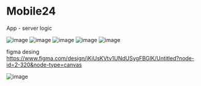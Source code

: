 # Mobile24

App - server logic


![image](https://github.com/user-attachments/assets/0b04c300-f229-4f5f-a796-e8110d38ca0b)
![image](https://github.com/user-attachments/assets/70b2e774-e73c-46ce-84d3-5c435fe27ae2)
![image](https://github.com/user-attachments/assets/652abd17-1b93-4c78-aac1-b8aaed3104ce)
![image](https://github.com/user-attachments/assets/a0dbe4ed-64dd-440f-9bf8-3726a637f0fb)
![image](https://github.com/user-attachments/assets/befa3c26-fc81-4f04-b4ba-d9f6498e92f7)

figma desing
https://www.figma.com/design/jKiUsKVtv1UNdUSygFBGlK/Untitled?node-id=2-320&node-type=canvas




![image](https://github.com/user-attachments/assets/abd420f2-977c-4474-a44f-19fecc45542e)
